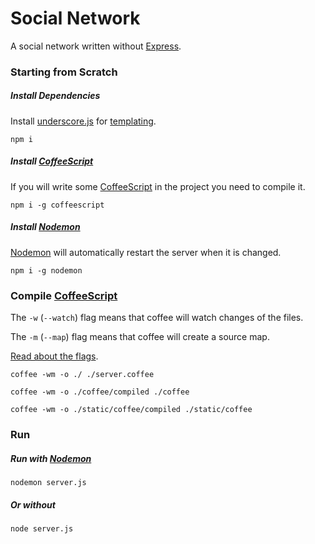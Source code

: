 # Social Network

A social network written without [Express](http://expressjs.com/).

### Starting from Scratch

##### Install Dependencies

Install [underscore.js](http://underscorejs.org/) for [templating](http://underscorejs.org/#template).

`npm i`

##### Install [CoffeeScript](https://coffeescript.org)

If you will write some [CoffeeScript](https://coffeescript.org) in the project you need to compile it.

`npm i -g coffeescript`

##### Install [Nodemon](https://nodemon.io)

[Nodemon](https://nodemon.io) will automatically restart the server when it is changed.

`npm i -g nodemon`

### Compile [CoffeeScript](https://coffeescript.org)

The `-w` (`--watch`) flag means that coffee will watch changes of the files.

The `-m` (`--map`) flag means that coffee will create a source map.

[Read about the flags](https://coffeescript.org/#cli).

`coffee -wm -o ./ ./server.coffee`

`coffee -wm -o ./coffee/compiled ./coffee`

`coffee -wm -o ./static/coffee/compiled ./static/coffee`

### Run

##### Run with [Nodemon](https://nodemon.io)

`nodemon server.js`

##### Or without

`node server.js`
